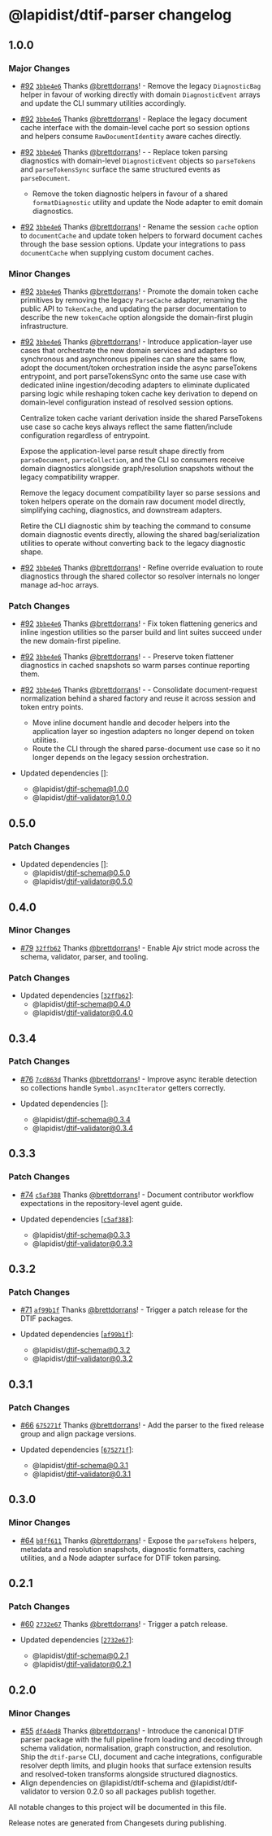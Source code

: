 # @lapidist/dtif-parser changelog

## 1.0.0

### Major Changes

- [#92](https://github.com/bylapidist/dtif/pull/92) [`3bbe4e6`](https://github.com/bylapidist/dtif/commit/3bbe4e65974380b36a90834e79273c815f1f04e8) Thanks [@brettdorrans](https://github.com/brettdorrans)! - Remove the legacy `DiagnosticBag` helper in favour of working directly with domain `DiagnosticEvent` arrays and update the CLI
  summary utilities accordingly.

- [#92](https://github.com/bylapidist/dtif/pull/92) [`3bbe4e6`](https://github.com/bylapidist/dtif/commit/3bbe4e65974380b36a90834e79273c815f1f04e8) Thanks [@brettdorrans](https://github.com/brettdorrans)! - Replace the legacy document cache interface with the domain-level cache port so session options and helpers consume
  `RawDocumentIdentity` aware caches directly.

- [#92](https://github.com/bylapidist/dtif/pull/92) [`3bbe4e6`](https://github.com/bylapidist/dtif/commit/3bbe4e65974380b36a90834e79273c815f1f04e8) Thanks [@brettdorrans](https://github.com/brettdorrans)! - - Replace token parsing diagnostics with domain-level `DiagnosticEvent` objects so `parseTokens` and `parseTokensSync` surface the same structured events as `parseDocument`.
  - Remove the token diagnostic helpers in favour of a shared `formatDiagnostic` utility and update the Node adapter to emit domain diagnostics.

- [#92](https://github.com/bylapidist/dtif/pull/92) [`3bbe4e6`](https://github.com/bylapidist/dtif/commit/3bbe4e65974380b36a90834e79273c815f1f04e8) Thanks [@brettdorrans](https://github.com/brettdorrans)! - Rename the session `cache` option to `documentCache` and update token helpers to
  forward document caches through the base session options. Update your
  integrations to pass `documentCache` when supplying custom document caches.

### Minor Changes

- [#92](https://github.com/bylapidist/dtif/pull/92) [`3bbe4e6`](https://github.com/bylapidist/dtif/commit/3bbe4e65974380b36a90834e79273c815f1f04e8) Thanks [@brettdorrans](https://github.com/brettdorrans)! - Promote the domain token cache primitives by removing the legacy `ParseCache` adapter, renaming the public API to `TokenCache`,
  and updating the parser documentation to describe the new `tokenCache` option alongside the domain-first plugin infrastructure.

- [#92](https://github.com/bylapidist/dtif/pull/92) [`3bbe4e6`](https://github.com/bylapidist/dtif/commit/3bbe4e65974380b36a90834e79273c815f1f04e8) Thanks [@brettdorrans](https://github.com/brettdorrans)! - Introduce application-layer use cases that orchestrate the new domain services and adapters so synchronous and asynchronous
  pipelines can share the same flow, adopt the document/token orchestration inside the async parseTokens entrypoint, and port
  parseTokensSync onto the same use case with dedicated inline ingestion/decoding adapters to eliminate duplicated parsing
  logic while reshaping token cache key derivation to depend on domain-level configuration instead of resolved session
  options.

  Centralize token cache variant derivation inside the shared ParseTokens use case so cache keys always reflect the same
  flatten/include configuration regardless of entrypoint.

  Expose the application-level parse result shape directly from `parseDocument`, `parseCollection`, and the CLI so
  consumers receive domain diagnostics alongside graph/resolution snapshots without the legacy compatibility wrapper.

  Remove the legacy document compatibility layer so parse sessions and token helpers operate on the domain raw document
  model directly, simplifying caching, diagnostics, and downstream adapters.

  Retire the CLI diagnostic shim by teaching the command to consume domain diagnostic events directly, allowing the shared
  bag/serialization utilities to operate without converting back to the legacy diagnostic shape.

- [#92](https://github.com/bylapidist/dtif/pull/92) [`3bbe4e6`](https://github.com/bylapidist/dtif/commit/3bbe4e65974380b36a90834e79273c815f1f04e8) Thanks [@brettdorrans](https://github.com/brettdorrans)! - Refine override evaluation to route diagnostics through the shared collector so resolver internals no longer manage ad-hoc arrays.

### Patch Changes

- [#92](https://github.com/bylapidist/dtif/pull/92) [`3bbe4e6`](https://github.com/bylapidist/dtif/commit/3bbe4e65974380b36a90834e79273c815f1f04e8) Thanks [@brettdorrans](https://github.com/brettdorrans)! - Fix token flattening generics and inline ingestion utilities so the parser build
  and lint suites succeed under the new domain-first pipeline.

- [#92](https://github.com/bylapidist/dtif/pull/92) [`3bbe4e6`](https://github.com/bylapidist/dtif/commit/3bbe4e65974380b36a90834e79273c815f1f04e8) Thanks [@brettdorrans](https://github.com/brettdorrans)! - - Preserve token flattener diagnostics in cached snapshots so warm parses continue reporting them.

- [#92](https://github.com/bylapidist/dtif/pull/92) [`3bbe4e6`](https://github.com/bylapidist/dtif/commit/3bbe4e65974380b36a90834e79273c815f1f04e8) Thanks [@brettdorrans](https://github.com/brettdorrans)! - - Consolidate document-request normalization behind a shared factory and reuse it across session and token entry points.
  - Move inline document handle and decoder helpers into the application layer so ingestion adapters no longer depend on token utilities.
  - Route the CLI through the shared parse-document use case so it no longer depends on the legacy session orchestration.
- Updated dependencies []:
  - @lapidist/dtif-schema@1.0.0
  - @lapidist/dtif-validator@1.0.0

## 0.5.0

### Patch Changes

- Updated dependencies []:
  - @lapidist/dtif-schema@0.5.0
  - @lapidist/dtif-validator@0.5.0

## 0.4.0

### Minor Changes

- [#79](https://github.com/bylapidist/dtif/pull/79) [`32ffb62`](https://github.com/bylapidist/dtif/commit/32ffb62bbece47047411cd7e1b52e43ba56906cb) Thanks [@brettdorrans](https://github.com/brettdorrans)! - Enable Ajv strict mode across the schema, validator, parser, and tooling.

### Patch Changes

- Updated dependencies [[`32ffb62`](https://github.com/bylapidist/dtif/commit/32ffb62bbece47047411cd7e1b52e43ba56906cb)]:
  - @lapidist/dtif-schema@0.4.0
  - @lapidist/dtif-validator@0.4.0

## 0.3.4

### Patch Changes

- [#76](https://github.com/bylapidist/dtif/pull/76) [`7cd863d`](https://github.com/bylapidist/dtif/commit/7cd863dd0a6cdb4b405764e456adab6f7bd18260) Thanks [@brettdorrans](https://github.com/brettdorrans)! - Improve async iterable detection so collections handle `Symbol.asyncIterator` getters correctly.

- Updated dependencies []:
  - @lapidist/dtif-schema@0.3.4
  - @lapidist/dtif-validator@0.3.4

## 0.3.3

### Patch Changes

- [#74](https://github.com/bylapidist/dtif/pull/74) [`c5af388`](https://github.com/bylapidist/dtif/commit/c5af38890d09da7360eb20c337a9ebcf1b58dcb3) Thanks [@brettdorrans](https://github.com/brettdorrans)! - Document contributor workflow expectations in the repository-level agent guide.

- Updated dependencies [[`c5af388`](https://github.com/bylapidist/dtif/commit/c5af38890d09da7360eb20c337a9ebcf1b58dcb3)]:
  - @lapidist/dtif-schema@0.3.3
  - @lapidist/dtif-validator@0.3.3

## 0.3.2

### Patch Changes

- [#71](https://github.com/bylapidist/dtif/pull/71) [`af99b1f`](https://github.com/bylapidist/dtif/commit/af99b1f5ed2f506788e45869b6c575521ab3a3bd) Thanks [@brettdorrans](https://github.com/brettdorrans)! - Trigger a patch release for the DTIF packages.

- Updated dependencies [[`af99b1f`](https://github.com/bylapidist/dtif/commit/af99b1f5ed2f506788e45869b6c575521ab3a3bd)]:
  - @lapidist/dtif-schema@0.3.2
  - @lapidist/dtif-validator@0.3.2

## 0.3.1

### Patch Changes

- [#66](https://github.com/bylapidist/dtif/pull/66) [`675271f`](https://github.com/bylapidist/dtif/commit/675271f8a75b8eb4b672822d09e1435cd4ba4033) Thanks [@brettdorrans](https://github.com/brettdorrans)! - Add the parser to the fixed release group and align package versions.

- Updated dependencies [[`675271f`](https://github.com/bylapidist/dtif/commit/675271f8a75b8eb4b672822d09e1435cd4ba4033)]:
  - @lapidist/dtif-schema@0.3.1
  - @lapidist/dtif-validator@0.3.1

## 0.3.0

### Minor Changes

- [#64](https://github.com/bylapidist/dtif/pull/64) [`b8ff611`](https://github.com/bylapidist/dtif/commit/b8ff611a17394bd9bdc6822cc01f28f15ddd129b) Thanks [@brettdorrans](https://github.com/brettdorrans)! - Expose the `parseTokens` helpers, metadata and resolution snapshots, diagnostic formatters, caching utilities, and a Node adapter surface for DTIF token parsing.

## 0.2.1

### Patch Changes

- [#60](https://github.com/bylapidist/dtif/pull/60) [`2732e67`](https://github.com/bylapidist/dtif/commit/2732e67888b5c83624a11dc086677790a4b51955) Thanks [@brettdorrans](https://github.com/brettdorrans)! - Trigger a patch release.

- Updated dependencies [[`2732e67`](https://github.com/bylapidist/dtif/commit/2732e67888b5c83624a11dc086677790a4b51955)]:
  - @lapidist/dtif-schema@0.2.1
  - @lapidist/dtif-validator@0.2.1

## 0.2.0

### Minor Changes

- [#55](https://github.com/bylapidist/dtif/pull/55) [`df44ed8`](https://github.com/bylapidist/dtif/commit/df44ed8cc76d22e6780b6b4b4e6965ff42c76130) Thanks [@brettdorrans](https://github.com/brettdorrans)! - Introduce the canonical DTIF parser package with the full pipeline from loading
  and decoding through schema validation, normalisation, graph construction, and
  resolution. Ship the `dtif-parse` CLI, document and cache integrations,
  configurable resolver depth limits, and plugin hooks that surface extension
  results and resolved-token transforms alongside structured diagnostics.
- Align dependencies on @lapidist/dtif-schema and @lapidist/dtif-validator to
  version 0.2.0 so all packages publish together.

All notable changes to this project will be documented in this file.

Release notes are generated from Changesets during publishing.
